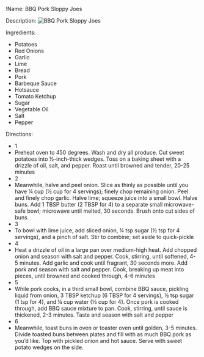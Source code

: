 !Name: BBQ Pork Sloppy Joes

Description:
![BBQ Pork Sloppy Joes](https://www.themealdb.com/images/media/meals/atd5sh1583188467.jpg "BBQ Pork Sloppy Joes")

Ingredients:
- Potatoes
- Red Onions
- Garlic
- Lime
- Bread
- Pork
- Barbeque Sauce
- Hotsauce
- Tomato Ketchup
- Sugar
- Vegetable Oil
- Salt
- Pepper

Directions:
- 1
- Preheat oven to 450 degrees. Wash and dry all produce. Cut sweet potatoes into ½-inch-thick wedges. Toss on a baking sheet with a drizzle of oil, salt, and pepper. Roast until browned and tender, 20-25 minutes
- 2
- Meanwhile, halve and peel onion. Slice as thinly as possible until you have ¼ cup (½ cup for 4 servings); finely chop remaining onion. Peel and finely chop garlic. Halve lime; squeeze juice into a small bowl. Halve buns. Add 1 TBSP butter (2 TBSP for 4) to a separate small microwave-safe bowl; microwave until melted, 30 seconds. Brush onto cut sides of buns
- 3
- To bowl with lime juice, add sliced onion, ¼ tsp sugar (½ tsp for 4 servings), and a pinch of salt. Stir to combine; set aside to quick-pickle
- 4
- Heat a drizzle of oil in a large pan over medium-high heat. Add chopped onion and season with salt and pepper. Cook, stirring, until softened, 4-5 minutes. Add garlic and cook until fragrant, 30 seconds more. Add pork and season with salt and pepper. Cook, breaking up meat into pieces, until browned and cooked through, 4-6 minutes
- 5
- While pork cooks, in a third small bowl, combine BBQ sauce, pickling liquid from onion, 3 TBSP ketchup (6 TBSP for 4 servings), ½ tsp sugar (1 tsp for 4), and ¼ cup water (⅓ cup for 4). Once pork is cooked through, add BBQ sauce mixture to pan. Cook, stirring, until sauce is thickened, 2-3 minutes. Taste and season with salt and pepper
- 6
- Meanwhile, toast buns in oven or toaster oven until golden, 3-5 minutes. Divide toasted buns between plates and fill with as much BBQ pork as you’d like. Top with pickled onion and hot sauce. Serve with sweet potato wedges on the side.
